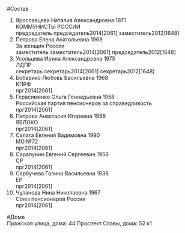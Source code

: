 #Состав  
1. Ярославцева Наталия Александровна 1971  
    КОММУНИСТЫ РОССИИ  
    председатель председатель2014[2061] заместитель2012[1648]  
2. Петрова Елена Анатольевна 1969  
    За женщин России  
    заместитель заместитель2014[2061] председатель2012[1648]  
3. Усольцева Ирина Александровна 1975  
    ЛДПР  
    секретарь секретарь2014[2061] секретарь2012[1648]  
4. Бобарико Любовь Васильевна 1968  
    КПРФ  
    прг2014[2061]  
5. Герасименко Ольга Геннадьевна 1958  
    Российская партия пенсионеров за справедливость  
    прг2014[2061]  
6. Петрова Анастасия Игоревна 1988  
    ЯБЛОКО  
    прг2014[2061]  
7. Салата Евгения Вадимовна 1990  
    МО №72  
    прг2014[2061]  
8. Сарапунин Евгений Сергеевич 1956  
    СР  
    прг2014[2061]  
9. Сарбучева Галина Васильевна 1938  
    ЕР  
    прг2014[2061]  
10. Чуланова Нина Николаевна 1967  
    Союз пенсионеров России  
    прг2014[2061]  
  
#Дома  
Пражская улица, дома: 44 Проспект Славы, дома: 52 к1  
  
